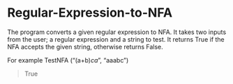 # Regular-Expression-to-NFA

The program converts a given regular expression to NFA. It takes two inputs from the user; a regular expression and a string to
test. It returns True if the NFA accepts the given string, otherwise returns False.

For example
TestNFA (“(a+b)*ca*”, “aaabc”)
> True
